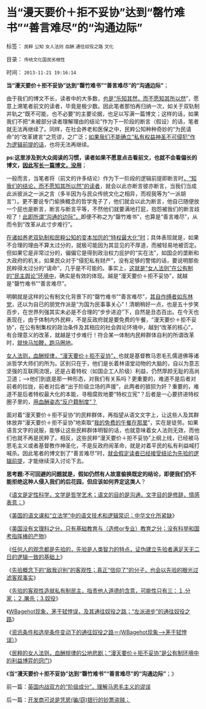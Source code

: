# 当“漫天要价＋拒不妥协”达到“罄竹难书”“善言难尽”的“沟通边际”

标签： `民粹` `公知` `女人法则` `血酬` `通往奴役之路` `文化` 

目录： `传统文化国民劣根性`

时间： `2013-11-21 19:16:14`

**当“漫天要价＋拒不妥协”达到“罄竹难书”“善言难尽”的“沟通边际”**；

由于我们的博文不长，读者中的大多数，[也是“乐知其然，而不愿知其所以然](../../../2013/6/1/实体社会学“知其所以然”的三条主线.md)”，愿意上溯笔者前文的读者，毕竟是极少数。因此笔者那怕再归纳一次，如关于双轨制并轨之“既不可能，也不必要”的主要论据，也足以写满一篇博文；这样的话，如果我们不把“未被部分读者理解理由的结论”作为下一阶段的断言（假设）的话，笔者就无法再继续了。同样，在社会养老和医保之中，民粹公知种种奇妙的“为民请命”的“改革建言”之荒谬，之广泛；[如果我们不能确立“私有权益神圣不可侵犯”作为逻辑前提的话](../../../2010/5/17/人权是识别极左伪装的金标准.md)，也将无法再继续。

**ps:这里涉及到大众阅读的习惯，读者如果不愿意点击看前文，也就不会看偏长的博文，[因此写长一篇博文，没用](../../../2010/10/17/唯实求真打破谎言的大厦.md)**；

一般而言，当笔者将（前文的许多结论）作为下一阶段的逻辑前提即断言时[，“知我们的结论，而不愿知其所以然”的读者](../../../2011/2/23/知其然，所以然，何以然，以何然.md)，就会以此亦断言彼亦断言，当我们当成此派彼派之一派之言（多半因为与民众传统文化之相异，而视我等为“一派胡言”）。更不要说专门偷换概念的哲学鬼子了，他们就会以此为断言，他自已随便放一个屁也是断言，断言与断言平等，不然他们就要满地打屁，抱怨被我们的断言歧视了！[此即所谓“沟通的边际”，](../../../2013/5/20/哈耶克知识定理，哲学的起源，个人极权主义者.md)即便不称之为“罄竹难书”，也算是“善言难尽”，从而令到“改革从此寸步难行”。

[在诸如养老双轨制和民粹公知的变本加厉的“特权最大化”时](../../../2013/11/17/社会主义制度中的特权最大化定律,茅于轼悖误和WBagehot现象.md)；具体表现就是，如果不合理的理由不算太过分的，就极可能因为其显见的不厚道，而被轻易地被否定。但如果它是非常过分的，偏偏它是得到政治权力庇护的“实在法”，如国企的垄断和大政府的机关。如果民众对于“侵犯私有财产”，没有足够的警惕的话，要说明那些民粹得太过分的“请命”，几乎是不可能的。事实上，[这就是“女人法则”在公有制的“民主舆论”环境中](../../../2013/11/14/“童言无忌辱华事件”中怪异的“民族主义，爱国主义”.md)，确实是有效的体现。越是“漫天要价＋拒不妥协”，就越是“罄竹难书”“善言难尽”。

明朝就是这样的公有制文化背景下的“罄竹难书”“善言难尽”，[其自作缚者如东林党](../../../2013/1/20/东林党作派的伪君子.md)，还以为自已的朋党作派是“为国为民事事关心”！清朝稍好一点，也是五十步笑百步，在世界列强其实未必是不合理的“步步进迫”下，自然是丑态百出。在今天也表现在，由于体制内外民粹，不是反政府就是要免费的午餐，“漫天要价＋拒不妥协”，在公有制集权的政治条件及其相应的社会舆论环境中，越到“改革的核心”，有合理意义的改革，就越是寸步难行！符合某一体制内民粹群体自利的所谓改革时，[就快马加鞭，跑马圈地](../../../2012/10/17/除了暴露特殊利益集团，改革初期什么也改变不了.md)。

[女人法则，血酬规律，“漫天要价＋拒不妥协”，](../../../2013/11/17/社会主义制度中的特权最大化定律,茅于轼悖误和WBagehot现象.md)也就是基督教马恩毛孔儒道佛等诸派哲学大师们的所为。区别只在于，他们是长着林语堂动物的大脑的，自以为意志坚强的互联网流氓，还是占着特权（如国企工人阶级）利益，仍然厚颜无耻的高尚卫道；——>他们到底是那一种形态，对我们有关系吗？更重要的，难道不是后者对前者的拉拢，前者对后者“出于阶级立场的声援”，此两者的狼狈为奸？重要的，难道不是后者特权最大化的本能，寻租腐败地要“特权立宪”？后者是一心要挤进特权圈子里的，[用血酬姿态“反户籍制度”？](../../../2009/9/3/有两种血酬者命运是自取灭亡的悲惨.md)

面对着“漫天要价＋拒不妥协”的民粹群体，再指望从语文文字上，让这些人及其群体放弃“漫天要价＋拒不妥协”地索取“[我的免费的午餐在那里](../../../2013/11/17/社会主义制度中的特权最大化定律,茅于轼悖误和WBagehot现象.md)”，实在是徒劳。如果语言文字的说服，能够让这些民粹群体明智的话，也就意味着女人法则无效，而他们也就不再是民粹了。相反，这些民粹“漫天要价＋拒不妥协”上纲上线，已经被马恩毛主义或者基督教作神圣化，不是反政府闹革命，就是对着平民的私有利益喊打喊杀。因此笔者的博文到了“善言难尽”时，[就会假定读者已经接受结论为先验的逻辑前提](../../../2009/6/17/人权是任何信仰须共同表述的价值观.md)，才能继续深入讨论下去。

**思考题:不可回避的问题就是，假如仍然有人故意偷换既定的结论，即便我们仍不能拒绝这种人侵入我们的后花园，但应该如何界定这类人**？

《[语文是定性科学，文学是哲学艺术；语文的目的是沟通，文字目的是修辞，情感表意；](../../../2013/11/4/语文是定性科学，文学是哲学艺术.md)》

《[美国的语文课和“立法学”中的语文技术和逻辑常识；中华文化所紧缺](../../../2013/11/7/美国的语文课和“立法学”中的语文技术和逻辑常识.md)》

《[美国没有文理科之分，只有基础教育与（选修or专业）教育之分；没有科举和国考指挥棒的产物](../../../2013/11/8/美国教育和中国特色的教育中的文科和理科.md)》

《[任何人的观念都是先验的，先验是人类智力的特点，证伪建立先验者满足天无二日的逻辑一致的基础上](../../../2013/11/10/理解先验的概念，才能理解科学的世界观和沟通的方法论；.md)》

《[先验概念下的“敌我识别”的客观性；真正“信仰了”的分子，也会以先验的眼光过滤客观事实](../../../2013/11/12/先验概念下的“敌我识别”的客观性，自由人怎么办？.md)》

《[先验的客观性造就私有制民主，指责他人道德的含意，可能性只有三：１.分家；２.屠杀；3.奴役](../../../2013/11/16/先验的客观性，令私有制民主成为进化论之最优化社会.md)》

《[WBagehot现象，茅于轼悖误，及其通往奴役之路；“左派进步”的通往奴役之路](../../../2013/11/18/WBagehot现象，茅于轼悖误，及其通往奴役之路.md)》

《[资讯条件和选举条件变动下的通往奴役之路＝(WBagehot现象——>茅于轼悖误）](../../../2013/11/19/体制内外的民粹同声问“我的免费午餐在那里”.md)》

《[民粹的女人法则，血酬规律的公地悲剧；“漫天要价＋拒不妥协”是公有制环境中的利益博弈的窍门](../../../2013/11/20/女人法则的民粹血酬的“漫天要价＋拒不妥协”.md)》

《**当“漫天要价＋拒不妥协”达到“罄竹难书”“善言难尽”的“沟通边际”**；》



前一篇：[英国内战双方的“阶级成分”，理解马恩毛主义的谬误](../../../2013/11/21/英国内战双方的“阶级成分”，理解马恩毛主义的谬误.md)

后一篇：[开发商可说是凭房(骗/窃)银行的钞票盗贼；](../../../2013/11/21/开发商可说是凭房(骗／窃)银行的钞票盗贼；.md)